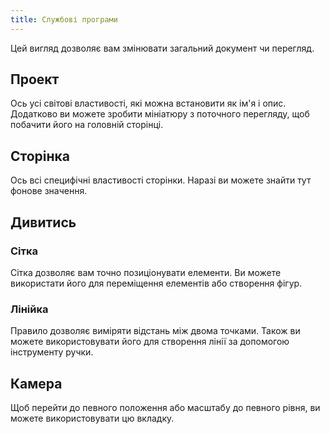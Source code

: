 ```yaml
---
title: Службові програми
---
```


Цей вигляд дозволяє вам змінювати загальний документ чи перегляд.

## Проект

Ось усі світові властивості, які можна встановити як ім'я і опис.
Додатково ви можете зробити мініатюру з поточного перегляду, щоб побачити його на головній сторінці.

## Сторінка

Ось всі специфічні властивості сторінки. Наразі ви можете знайти тут фонове значення.

## Дивитись

### Сітка

Сітка дозволяє вам точно позиціонувати елементи. Ви можете використати його для переміщення елементів або створення фігур.

### Лінійка

Правило дозволяє виміряти відстань між двома точками. Також ви можете використовувати його для створення лінії за допомогою інструменту ручки.

## Камера

Щоб перейти до певного положення або масштабу до певного рівня, ви можете використовувати цю вкладку.
